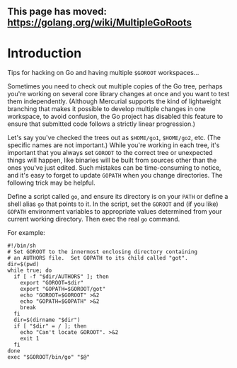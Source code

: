 ## This page has moved: https://golang.org/wiki/MultipleGoRoots ##

# Introduction #

Tips for hacking on Go and having multiple `$GOROOT` workspaces...

Sometimes you need to check out multiple copies of the Go tree, perhaps you're working on several core library changes at once and you want to test them independently.  (Although Mercurial supports the kind of lightweight branching that makes it possible to develop multiple changes in one workspace, to avoid confusion, the Go project has disabled this feature to ensure that submitted code follows a strictly linear progression.)

Let's say you've checked the trees out as `$HOME/go1`, `$HOME/go2`, etc.  (The specific names are not important.)  While you're working in each tree, it's important that you always set `GOROOT` to the correct tree or unexpected things will happen, like binaries will be built from sources other than the ones you've just edited.  Such mistakes can be time-consuming to notice, and it's easy to forget to update `GOPATH` when you change directories.  The following trick may be helpful.

Define a script called `go`, and ensure its directory is on your `PATH` or define a shell alias `go` that points to it.  In the script, set the `GOROOT` and (if you like) `GOPATH` environment variables to appropriate values determined from your current working directory.  Then exec the real `go` command.

For example:

```
#!/bin/sh
# Set GOROOT to the innermost enclosing directory containing
# an AUTHORS file.  Set GOPATH to its child called "got".
dir=$(pwd)
while true; do
  if [ -f "$dir/AUTHORS" ]; then
    export "GOROOT=$dir"
    export "GOPATH=$GOROOT/got"
    echo "GOROOT=$GOROOT" >&2
    echo "GOPATH=$GOPATH" >&2
    break
  fi
  dir=$(dirname "$dir")
  if [ "$dir" = / ]; then
    echo "Can't locate GOROOT". >&2
    exit 1
  fi
done
exec "$GOROOT/bin/go" "$@"
```